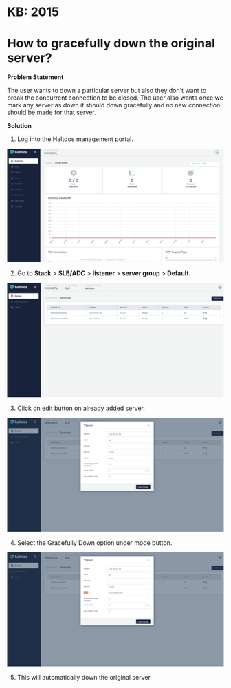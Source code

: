 # KB: 2015

# How to gracefully down the original server?

**Problem Statement**

The user wants to down a particular server but also they don't want to break the concurrent connection to be closed. The user also wants once we mark any server as down it should down gracefully and no new connection should be made for that server.

**Solution**

1. Log into the Haltdos management portal.

![](/img/adc/kb/v2/overview_kb_2015_1.png)

2. Go to **Stack** > **SLB/ADC** > **listener** > **server group** > **Default**.

![](/img/adc/kb/v2/server_kb_2015_2.png)

3. Click on edit button on already added server.

![](/img/adc/kb/v2/server_kb_2015_3.png)

4. Select the Gracefully Down option under mode button.

![](/img/adc/kb/v2/server_kb_2015_4.png)

5. This will automatically down the original server.